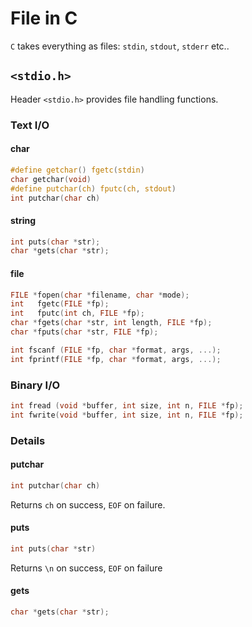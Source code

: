 # File in C

`C` takes everything as files: `stdin`, `stdout`, `stderr` etc..

## `<stdio.h>`

Header `<stdio.h>` provides file handling functions.

### Text I/O

#### char

```c
#define getchar() fgetc(stdin)
char getchar(void)
#define putchar(ch) fputc(ch, stdout)
int putchar(char ch)
```

#### string

```c
int puts(char *str);
char *gets(char *str);
```
#### file

```c
FILE *fopen(char *filename, char *mode);
int   fgetc(FILE *fp);
int   fputc(int ch, FILE *fp);
char *fgets(char *str, int length, FILE *fp);
char *fputs(char *str, FILE *fp);

int fscanf (FILE *fp, char *format, args, ...);
int fprintf(FILE *fp, char *format, args, ...);
```

### Binary I/O

```c
int fread (void *buffer, int size, int n, FILE *fp);
int fwrite(void *buffer, int size, int n, FILE *fp);
```

### Details

#### putchar

```c
int putchar(char ch)
```

Returns `ch` on success, `EOF` on failure.

#### puts

```c
int puts(char *str)
```

Returns `\n` on success, `EOF` on failure

#### gets

```c
char *gets(char *str);
```